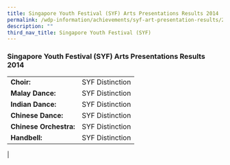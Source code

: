 ```yaml
---
title: Singapore Youth Festival (SYF) Arts Presentations Results 2014
permalink: /wdp-information/achievements/syf-art-presentation-results/2014/
description: ""
third_nav_title: Singapore Youth Festival (SYF)
---
```

### **Singapore Youth Festival (SYF) Arts Presentations Results 2014**

|  |  |
|---|---|
| **Choir:** | SYF Distinction |
| **Malay Dance:** | SYF Distinction |
| **Indian Dance:** | SYF Distinction |
| **Chinese Dance:** | SYF Distinction |
| **Chinese Orchestra:** | SYF Distinction |
| **Handbell:** | SYF Distinction |
|